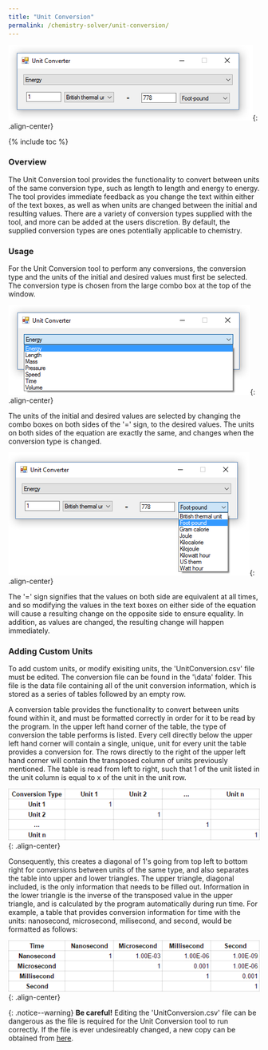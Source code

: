 ```yaml
---
title: "Unit Conversion"
permalink: /chemistry-solver/unit-conversion/
---
```

![Unit Converter](/images/portfolio/chemistry-solver/unit-converter.png){: .align-center}

{% include toc %}

### Overview
The Unit Conversion tool provides the functionality to convert between units of the same conversion type, such as length to length and energy to energy. The tool provides immediate feedback as you change the text within either of the text boxes, as well as when units are changed between the initial and resulting values. There are a variety of conversion types supplied with the tool, and more can be added at the users discretion. By default, the supplied conversion types are ones potentially applicable to chemistry.

### Usage
For the Unit Conversion tool to perform any conversions, the conversion type and the units of the initial and desired values must first be selected. The conversion type is chosen from the large combo box at the top of the window.

![Unit Converter](/images/portfolio/chemistry-solver/unit-converter-type-selection.png){: .align-center}

The units of the initial and desired values are selected by changing the combo boxes on both sides of the '=' sign, to the desired values. The units on both sides of the equation are exactly the same, and changes when the conversion type is changed.

![Unit Converter](/images/portfolio/chemistry-solver/unit-converter-unit-selection.png){: .align-center}

The '=' sign signifies that the values on both side are equivalent at all times, and so modifying the values in the text boxes on either side of the equation will cause a resulting change on the opposite side to ensure equality. In addition, as values are changed, the resulting change will happen immediately.

### Adding Custom Units
To add custom units, or modify exisiting units, the 'UnitConversion.csv' file must be edited. The conversion file can be found in the '\data' folder.  This file is the data file containing all of the unit conversion information, which is stored as a series of tables followed by an empty row.

A conversion table provides the functionality to convert between units found within it, and must be formatted correctly in order for it to be read by the program. In the upper left hand corner of the table, the type of conversion the table performs is listed. Every cell directly below the upper left hand corner will contain a single, unique, unit for every unit the table provides a conversion for. The rows directly to the right of the upper left hand corner will contain the transposed column of units previously mentioned. The table is read from left to right, such that 1 of the unit listed in the unit column is equal to x of the unit in the unit row.

![Conversion Table Format](/images/portfolio/chemistry-solver/conversion-table-setup.png){: .align-center}

Consequently, this creates a diagonal of 1's going from top left to bottom right for conversions between units of the same type, and also separates the table into upper and lower triangles. The upper triangle, diagonal included, is the only information that needs to be filled out. Information in the lower triangle is the inverse of the transposed value in the upper triangle, and is calculated by the program automatically during run time. For example, a table that provides conversion information for time with the units: nanosecond, microsecond, milisecond, and second, would be formatted as follows:

![Conversion Table Format](/images/portfolio/chemistry-solver/conversion-table-completed.png){: .align-center}

{: .notice--warning}
**Be careful!** Editing the 'UnitConversion.csv' file can be dangerous as the file is required for the Unit Conversion tool to run correctly. If the file is ever undesireably changed, a new copy can be obtained from [here](https://github.com/Hoshiningen/Chemistry-Solver/blob/master/Chemistry-Solver/Chemistry-Solver/data/UnitConversion.csv).